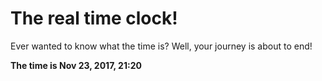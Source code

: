 # The real time clock!

Ever wanted to know what the time is? Well, your journey is about to end!

**The time is Nov 23, 2017, 21:20**